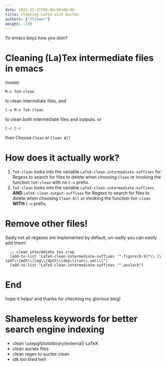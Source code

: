 ```yaml
---
date: 2021-12-21T08:00:00+00:00
title: Cleaning LaTeX with AucTex
authors: ["flinner"]
weight: -230
---
```


Yo emacs boyz how you doin?

# Cleaning (La)Tex intermediate files in emacs
invoke:
```
M-x TeX-clean

```
to clean intermdiate files, and 
```
C-u M-x TeX-clean
```
to clean both intermediate files and outputs.
or 
```
C-c C-c
```
then Choose `Clean` or `Clean All`

# How does it actually work?
1. `TeX-clean` looks into the variable `LaTeX-clean-intermediate-suffixes` for Regexs to search for files to delete when choosing `Clean` or invoking the function `TeX-clean` with no `C-u` prefix.
1. `TeX-clean` looks into the variable `LaTeX-clean-intermediate-suffixes` **AND** `LaTeX-clean-output-suffixes` for Regexs to search for files to delete when choosing `Clean All` or invoking the function `TeX-clean` **WITH** `C-u` prefix.

# Remove other files!
Sadly not all regexes are implemented by default, un-sadly you can easily add them!

```elisp
  ;; clean intermdiate tex crap
  (add-to-list 'LaTeX-clean-intermediate-suffixes '"-figure[0-9]*\\.\\(pdf\\|md5\\|log\\|dpth\\|dep\\|run\\.xml\\)")
  (add-to-list 'LaTeX-clean-intermediate-suffixes '".auxlock")
```

# End

hope it helps! and thanks for checking my glorious blog!

# Shameless keywords for better search engine indexing
- clean \usepgfplotslibrary{external} LaTeX
- clean auctex files
- clean regex to auctex clean
- idk too tired heh




